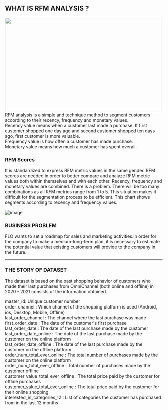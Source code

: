 ## WHAT IS RFM ANALYSIS ?
<img src="https://user-images.githubusercontent.com/105918751/227719690-b3849554-e0b8-4a8c-8521-6c4280dd73b1.png" width="500" height="300">
RFM analysis is a simple and technique method to segment customers according to their recency, frequency and monetary values. <br />
Recency value means when a customer last made a purchase. If first customer shopped one day ago and second customer shopped ten days ago, first customer is more valuable. <br />
Frequency value is how often a customer has made purchase.<br />
Monetary value means how much a customer has spent overall.

### RFM Scores
It is standardized to express RFM metric values in the same gender. RFM scores are needed in order to better compare and analyze RFM metric values both within themselves and with each other. Recency, frequency and monetary values are combined. There is a problem. There will be too many combinations as all RFM metrics range from 1 to 5. This situation makes it difficult for the segmentation process to be efficient. This chart shows segments according to recency and frequency values.

![image](https://user-images.githubusercontent.com/105918751/227720862-959897f6-8ee5-47fe-8e35-6bfdb567e75e.png)

### BUSINESS PROBLEM
FLO wants to set a roadmap for sales and marketing activities.In order for the company to make a medium-long-term plan, it is necessary to estimate the potential value that existing customers will provide to the company in the future.

*****

### THE STORY OF DATASET
The dataset is based on the past shopping behavior of customers who made their last purchases from OmniChannel (both online and offline) in 2020 - 2021 consists of the information obtained.

master_id: Unique customer number<br />
order_channel : Which channel of the shopping platform is used (Android, ios, Desktop, Mobile, Offline)<br />
last_order_channel : The channel where the last purchase was made<br />
first_order_date : The date of the customer's first purchase<br />
last_order_date : The date of the last purchase made by the customer<br />
last_order_date_online : The date of the last purchase made by the customer on the online platform<br />
last_order_date_offline : The date of the last purchase made by the customer on the offline platform<br />
order_num_total_ever_online : The total number of purchases made by the customer on the online platform<br />
order_num_total_ever_offline : Total number of purchases made by the customer offline<br />
customer_value_total_ever_offline : The total price paid by the customer for offline purchases<br />
customer_value_total_ever_online : The total price paid by the customer for their online shopping<br />
interested_in_categories_12 : List of categories the customer has purchased from in the last 12 months<br />
